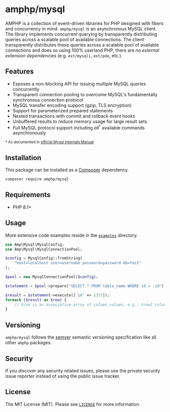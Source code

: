 # amphp/mysql

AMPHP is a collection of event-driven libraries for PHP designed with fibers and concurrency in mind.
`amphp/mysql` is an asynchronous MySQL client.
The library implements concurrent querying by transparently distributing queries across a scalable pool of available connections. The client transparently distributes these queries across a scalable pool of available connections and does so using 100% userland PHP; there are *no external extension dependencies* (e.g. `ext/mysqli`, `ext/pdo`, etc.).

## Features

- Exposes a non-blocking API for issuing multiple MySQL queries concurrently
- Transparent connection pooling to overcome MySQL's fundamentally synchronous connection protocol
- MySQL transfer encoding support (gzip, TLS encryption)
- Support for parameterized prepared statements
- Nested transactions with commit and rollback event hooks
- Unbuffered results to reduce memory usage for large result sets
- *Full* MySQL protocol support including *all*<sup>†</sup> available commands asynchronously

<sup>† As documented in [official Mysql Internals Manual](https://dev.mysql.com/doc/internals/en/client-server-protocol.html)</sup>

## Installation

This package can be installed as a [Composer](https://getcomposer.org/) dependency.

```bash
composer require amphp/mysql
```

## Requirements

- PHP 8.1+

## Usage

More extensive code examples reside in the [`examples`](examples) directory.

```php
use Amp\Mysql\MysqlConfig;
use Amp\Mysql\MysqlConnectionPool;

$config = MysqlConfig::fromString(
    "host=localhost user=username password=password db=test"
);

$pool = new MysqlConnectionPool($config);

$statement = $pool->prepare("SELECT * FROM table_name WHERE id = :id");

$result = $statement->execute(['id' => 1337]);
foreach ($result as $row) {
    // $row is an associative-array of column values, e.g.: $row['column_name']
}
```

## Versioning

`amphp/mysql` follows the [semver](http://semver.org/) semantic versioning specification like all other `amphp` packages.

## Security

If you discover any security related issues, please use the private security issue reporter instead of using the public issue tracker.

## License

The MIT License (MIT). Please see [`LICENSE`](./LICENSE) for more information.
